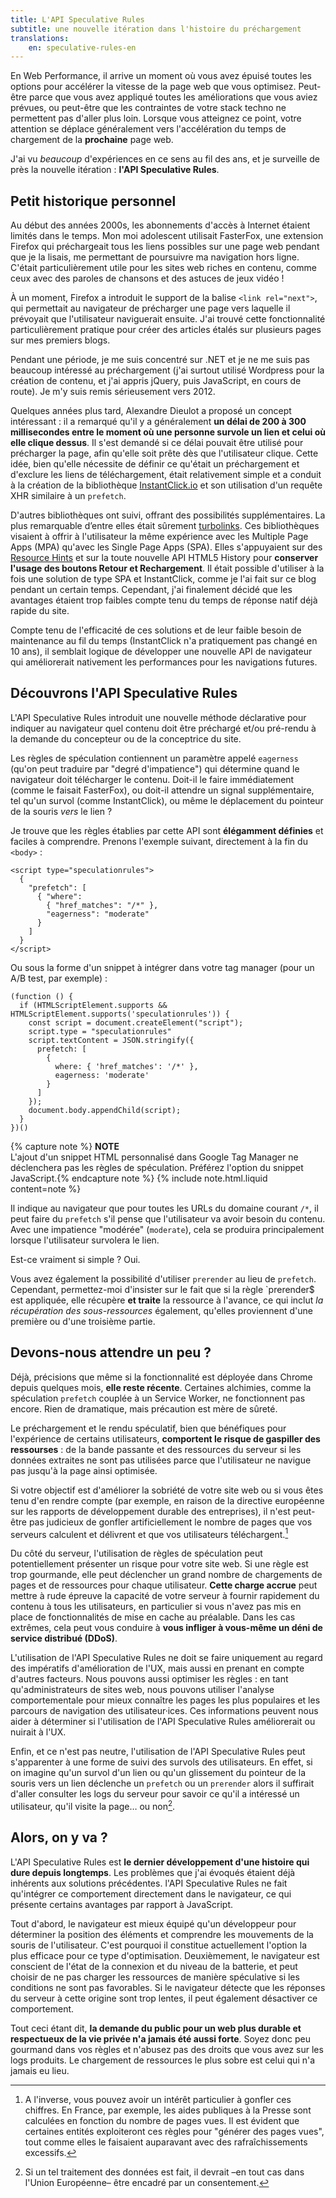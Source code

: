 ```yaml
---
title: L'API Speculative Rules
subtitle: une nouvelle itération dans l'histoire du préchargement
translations:
    en: speculative-rules-en
---
```


En Web Performance, il arrive un moment où vous avez épuisé toutes les options pour accélérer la vitesse de la page web que vous optimisez. Peut-être parce que vous avez appliqué toutes les améliorations que vous aviez prévues, ou peut-être que les contraintes de votre stack techno ne permettent pas d'aller plus loin. Lorsque vous atteignez ce point, votre attention se déplace généralement vers l'accélération du temps de chargement de la **prochaine** page web.

J'ai vu _beaucoup_ d'expériences en ce sens au fil des ans, et je surveille de près la nouvelle itération : **l'API <span lang="en">Speculative Rules</span>**.

## Petit historique personnel

Au début des années 2000s, les abonnements d'accès à Internet étaient limités dans le temps. Mon moi adolescent utilisait FasterFox, une extension Firefox qui préchargeait tous les liens possibles sur une page web pendant que je la lisais, me permettant de poursuivre ma navigation hors ligne. C'était particulièrement utile pour les sites web riches en contenu, comme ceux avec des paroles de chansons et des astuces de jeux vidéo !

À un moment, Firefox a introduit le support de la balise `<link rel="next">`, qui permettait au navigateur de précharger une page vers laquelle il prévoyait que l'utilisateur naviguerait ensuite. J'ai trouvé cette fonctionnalité particulièrement pratique pour créer des articles étalés sur plusieurs pages sur mes premiers blogs.

Pendant une période, je me suis concentré sur .NET et je ne me suis pas beaucoup intéressé au préchargement (j'ai surtout utilisé Wordpress pour la création de contenu, et j'ai appris jQuery, puis JavaScript, en cours de route). Je m'y suis remis sérieusement vers 2012.

Quelques années plus tard, Alexandre Dieulot a proposé un concept intéressant : il a remarqué qu'il y a généralement **un délai de 200 à 300 millisecondes entre le moment où une personne survole un lien et celui où elle clique dessus**. Il s'est demandé si ce délai pouvait être utilisé pour précharger la page, afin qu'elle soit prête dès que l'utilisateur clique. Cette idée, bien qu'elle nécessite de définir ce qu'était un préchargement et d'exclure les liens de téléchargement, était relativement simple et a conduit à la création de la bibliothèque [InstantClick.io](http://instantclick.io/) et son utilisation d'un requête XHR similaire à un `prefetch`.

D'autres bibliothèques ont suivi, offrant des possibilités supplémentaires. La plus remarquable d’entre elles était sûrement [turbolinks](https://github.com/turbolinks/turbolinks). Ces bibliothèques visaient à offrir à l'utilisateur la même expérience avec les <span lang="en">Multiple Page Apps (MPA)</span> qu'avec les <span lang="en">Single Page Apps (SPA)</span>. Elles s'appuyaient sur des [Resource Hints](/notes/2020-05-preload-prefetch-et-preconnect-resource-hints/) et sur la toute nouvelle API HTML5 <span lang="en">History</span> pour **conserver l'usage des boutons Retour et Rechargement**. Il était possible d'utiliser à la fois une solution de type SPA et InstantClick, comme je l'ai fait sur ce blog pendant un certain temps. Cependant, j'ai finalement décidé que les avantages étaient trop faibles compte tenu du temps de réponse natif déjà rapide du site.

Compte tenu de l'efficacité de ces solutions et de leur faible besoin de maintenance au fil du temps (InstantClick n'a pratiquement pas changé en 10 ans), il semblait logique de développer une nouvelle API de navigateur qui améliorerait nativement les performances pour les navigations futures.

## Découvrons l'API Speculative Rules

L'API <span lang="en">Speculative Rules</span> introduit une nouvelle méthode déclarative pour indiquer au navigateur quel contenu doit être préchargé et/ou pré-rendu à la demande du concepteur ou de la conceptrice du site.

Les règles de spéculation contiennent un paramètre appelé `eagerness` (qu'on peut traduire par "degré d'impatience") qui détermine quand le navigateur doit télécharger le contenu. Doit-il le faire immédiatement (comme le faisait FasterFox), ou doit-il attendre un signal supplémentaire, tel qu'un survol (comme InstantClick), ou même le déplacement du pointeur de la souris _vers_ le lien ?

Je trouve que les règles établies par cette API sont **élégamment définies** et faciles à comprendre. Prenons l'exemple suivant, directement à la fin du `<body>` :

```
<script type="speculationrules">
  {
    "prefetch": [
      { "where":
        { "href_matches": "/*" },
        "eagerness": "moderate"
      }
    ]
  }
</script>
```

Ou sous la forme d'un snippet à intégrer dans votre tag manager (pour un A/B test, par exemple) :

```
(function () {
  if (HTMLScriptElement.supports && HTMLScriptElement.supports('speculationrules')) {
    const script = document.createElement("script");
    script.type = "speculationrules"
    script.textContent = JSON.stringify({
      prefetch: [
        {
          where: { 'href_matches': '/*' },
          eagerness: 'moderate'
        }
      ]
    });
    document.body.appendChild(script);
  }
})()
```

{% capture note %} **NOTE**  
L'ajout d'un snippet HTML personnalisé dans Google Tag Manager ne déclenchera pas les règles de spéculation. Préférez l'option du snippet JavaScript.{% endcapture note %} {% include note.html.liquid content=note %}

Il indique au navigateur que pour toutes les URLs du domaine courant `/*`, il peut faire du `prefetch` s'il pense que l'utilisateur va avoir besoin du contenu. Avec une impatience "modérée" (`moderate`), cela se produira principalement lorsque l'utilisateur survolera le lien.

Est-ce vraiment si simple ? Oui.

Vous avez également la possibilité d'utiliser `prerender` au lieu de `prefetch`. Cependant, permettez-moi d'insister sur le fait que si la règle `prerender$ est appliquée, elle récupère **et traite** la ressource à l'avance, ce qui inclut _la récupération des sous-ressources_ également, qu'elles proviennent d'une première ou d'une troisième partie.

## Devons-nous attendre un peu ?

Déjà, précisions que même si la fonctionnalité est déployée dans Chrome depuis quelques mois, **elle reste récente**. Certaines alchimies, comme la spéculation `prefetch` couplée à un Service Worker, ne fonctionnent pas encore. Rien de dramatique, mais précaution est mère de sûreté.

Le préchargement et le rendu spéculatif, bien que bénéfiques pour l'expérience de certains utilisateurs, **comportent le risque de gaspiller des ressourses** : de la bande passante et des ressources du serveur si les données extraites ne sont pas utilisées parce que l'utilisateur ne navigue pas jusqu'à la page ainsi optimisée.

Si votre objectif est d'améliorer la sobriété de votre site web ou si vous êtes tenu d'en rendre compte (par exemple, en raison de la directive européenne sur les rapports de développement durable des entreprises), il n'est peut-être pas judicieux de gonfler artificiellement le nombre de pages que vos serveurs calculent et délivrent et que vos utilisateurs téléchargent.[^press]

[^press]: A l'inverse, vous pouvez avoir un intérêt particulier à gonfler ces chiffres. En France, par exemple, les aides publiques à la Presse sont calculées en fonction du nombre de pages vues. Il est évident que certaines entités exploiteront ces règles pour "générer des pages vues", tout comme elles le faisaient auparavant avec des rafraîchissements excessifs.

Du côté du serveur, l'utilisation de règles de spéculation peut potentiellement présenter un risque pour votre site web. Si une règle est trop gourmande, elle peut déclencher un grand nombre de chargements de pages et de ressources pour chaque utilisateur. **Cette charge accrue** peut mettre à rude épreuve la capacité de votre serveur à fournir rapidement du contenu à tous les utilisateurs, en particulier si vous n'avez pas mis en place de fonctionnalités de mise en cache au préalable. Dans les cas extrêmes, cela peut vous conduire à **vous infliger à vous-même un déni de service distribué (DDoS)**.

L'utilisation de l'API <span lang="en">Speculative Rules</span> ne doit se faire uniquement au regard des impératifs d'amélioration de l'UX, mais aussi en prenant en compte d'autres facteurs. Nous pouvons aussi optimiser les règles : en tant qu'administrateurs de sites web, nous pouvons utiliser l'analyse comportementale pour mieux connaître les pages les plus populaires et les parcours de navigation des utilisateur·ices. Ces informations peuvent nous aider à déterminer si l'utilisation de l'API <span lang="en">Speculative Rules</span> améliorerait ou nuirait à l'UX.

Enfin, et ce n'est pas neutre, l'utilisation de l'API <span lang="en">Speculative Rules</span> peut s'apparenter à une forme de suivi des survols des utilisateurs. En effet, si on imagine qu'un survol d'un lien ou qu'un glissement du pointeur de la souris vers un lien déclenche un `prefetch` ou un `prerender` alors il suffirait d'aller consulter les logs du serveur pour savoir ce qu'il a intéressé un utilisateur, qu'il visite la page… ou non[^gdpr].

[^gdpr]: Si un tel traitement des données est fait, il devrait –en tout cas dans l'Union Européenne– être encadré par un consentement.

## Alors, on y va ?

L'API <span lang="en">Speculative Rules</span> est **le dernier développement d'une histoire qui dure depuis longtemps**. Les problèmes que j'ai évoqués étaient déjà inhérents aux solutions précédentes. l'API <span lang="en">Speculative Rules</span> ne fait qu'intégrer ce comportement directement dans le navigateur, ce qui présente certains avantages par rapport à JavaScript.

Tout d'abord, le navigateur est mieux équipé qu'un développeur pour déterminer la position des éléments et comprendre les mouvements de la souris de l'utilisateur. C'est pourquoi il constitue actuellement l'option la plus efficace pour ce type d'optimisation. Deuxièmement, le navigateur est conscient de l'état de la connexion et du niveau de la batterie, et peut choisir de ne pas charger les ressources de manière spéculative si les conditions ne sont pas favorables. Si le navigateur détecte que les réponses du serveur à cette origine sont trop lentes, il peut également désactiver ce comportement.

Tout ceci étant dit, **la demande du public pour un web plus durable et respectueux de la vie privée n'a jamais été aussi forte**. Soyez donc peu gourmand dans vos règles et n'abusez pas des droits que vous avez sur les logs produits. Le chargement de ressources le plus sobre est celui qui n'a jamais eu lieu.
